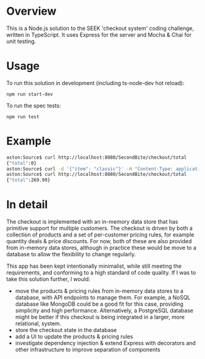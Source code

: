 # Overview

This is a Node.js solution to the SEEK 'checkout system' coding challenge, written in TypeScript. It uses Express for the server and Mocha & Chai for unit testing.

# Usage
To run this solution in development (including ts-node-dev hot reload):

```
npm run start-dev
```

To run the spec tests:

```
npm run test
```

# Example

```bash
aston:Source$ curl http://localhost:8080/SecondBite/checkout/total
{"total":0}
aston:Source$ curl -d '{"item": "classic"}' -H "Content-Type: application/json" -X POST http://localhost:8080/SecondBite/checkout/addItem
aston:Source$ curl http://localhost:8080/SecondBite/checkout/total
{"total":269.99}
```

# In detail
The checkout is implemented with an in-memory data store that has primitive support for multiple customers. The checkout is driven by both a collection of products and a set of per-customer pricing rules, for example quantity deals & price discounts. For now, both of these are also provided from in-memory data stores, although in practice these would be move to a database to allow the flexibility to change regularly.

This app has been kept intentionally minimalist, while still meeting the requirements, and conforming to a high standard of code quality. If I was to take this solution further, I would:

- move the products & pricing rules from in-memory data stores to a database, with API endpoints to manage them. For example, a NoSQL database like MongoDB could be a good fit for this case, providing simplicity and high performance. Alternatively, a PostgreSQL database might be better if this checkout is being integrated in a larger, more relational, system.
- store the checkout state in the database
- add a UI to update the products & pricing rules
- investigate dependency injection & extend Express with decorators and other infrastructure to improve separation of components